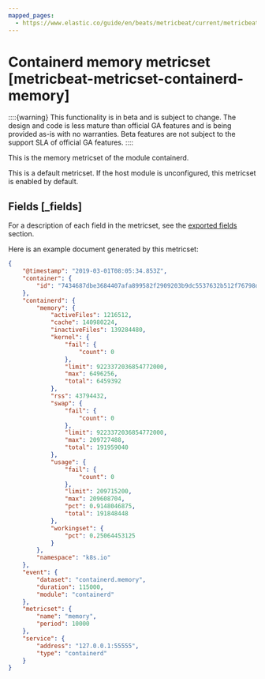 ```yaml
---
mapped_pages:
  - https://www.elastic.co/guide/en/beats/metricbeat/current/metricbeat-metricset-containerd-memory.html
---
```


<!-- This file is generated! See scripts/docs_collector.py -->

# Containerd memory metricset [metricbeat-metricset-containerd-memory]

::::{warning}
This functionality is in beta and is subject to change. The design and code is less mature than official GA features and is being provided as-is with no warranties. Beta features are not subject to the support SLA of official GA features.
::::


This is the memory metricset of the module containerd.

This is a default metricset. If the host module is unconfigured, this metricset is enabled by default.

## Fields [_fields]

For a description of each field in the metricset, see the [exported fields](/reference/metricbeat/exported-fields-containerd.md) section.

Here is an example document generated by this metricset:

```json
{
    "@timestamp": "2019-03-01T08:05:34.853Z",
    "container": {
        "id": "7434687dbe3684407afa899582f2909203b9dc5537632b512f76798db5c0787d"
    },
    "containerd": {
        "memory": {
            "activeFiles": 1216512,
            "cache": 140980224,
            "inactiveFiles": 139284480,
            "kernel": {
                "fail": {
                    "count": 0
                },
                "limit": 9223372036854772000,
                "max": 6496256,
                "total": 6459392
            },
            "rss": 43794432,
            "swap": {
                "fail": {
                    "count": 0
                },
                "limit": 9223372036854772000,
                "max": 209727488,
                "total": 191959040
            },
            "usage": {
                "fail": {
                    "count": 0
                },
                "limit": 209715200,
                "max": 209608704,
                "pct": 0.9148046875,
                "total": 191848448
            },
            "workingset": {
                "pct": 0.25064453125
            }
        },
        "namespace": "k8s.io"
    },
    "event": {
        "dataset": "containerd.memory",
        "duration": 115000,
        "module": "containerd"
    },
    "metricset": {
        "name": "memory",
        "period": 10000
    },
    "service": {
        "address": "127.0.0.1:55555",
        "type": "containerd"
    }
}
```
